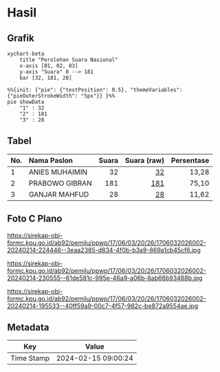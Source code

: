 # Hasil

## Grafik

```mermaid
xychart-beta
    title "Perolehan Suara Nasional"
    x-axis [01, 02, 03]
    y-axis "Suara" 0 --> 181
    bar [32, 181, 28]
```

```mermaid
%%{init: {"pie": {"textPosition": 0.5}, "themeVariables": {"pieOuterStrokeWidth": "5px"}} }%%
pie showData
    "1" : 32
    "2" : 181
    "3" : 28
```

## Tabel

| No. | Nama Paslon    | Suara | Suara (raw) | Persentase |
|:--- |:-------------- | -----:| -----------:| ----------:|
| 1   | ANIES MUHAIMIN | 32    | [32][p-1]   | 13,28      |
| 2   | PRABOWO GIBRAN | 181   | [181][p-2]  | 75,10      |
| 3   | GANJAR MAHFUD  | 28    | [28][p-3]   | 11,62      |


[p-1]: https://github.com/gigit-pemilu/pemilu-2024/blob/main/pilpres/hitung-suara/sub/17-bengkulu/sub/06-muko-muko/sub/03-teras-terunjam/sub/2026-karang-jaya/sub/002-tps/sub/paslon-1.txt
[p-2]: https://github.com/gigit-pemilu/pemilu-2024/blob/main/pilpres/hitung-suara/sub/17-bengkulu/sub/06-muko-muko/sub/03-teras-terunjam/sub/2026-karang-jaya/sub/002-tps/sub/paslon-2.txt
[p-3]: https://github.com/gigit-pemilu/pemilu-2024/blob/main/pilpres/hitung-suara/sub/17-bengkulu/sub/06-muko-muko/sub/03-teras-terunjam/sub/2026-karang-jaya/sub/002-tps/sub/paslon-3.txt

## Foto C Plano

https://sirekap-obj-formc.kpu.go.id/ab92/pemilu/ppwp/17/06/03/20/26/1706032026002-20240214-224446--3eaa2385-d834-4f0b-b3a9-869a1cb45cf6.jpg

https://sirekap-obj-formc.kpu.go.id/ab92/pemilu/ppwp/17/06/03/20/26/1706032026002-20240214-230555--61de581c-995e-46a9-a06b-8ab66b93488b.jpg

https://sirekap-obj-formc.kpu.go.id/ab92/pemilu/ppwp/17/06/03/20/26/1706032026002-20240214-195533--40ff59a9-00c7-4f57-982c-be872a9554ae.jpg


## Metadata

| Key        | Value               |
| ---------- | ------------------- |
| Time Stamp | 2024-02-15 09:00:24 |



